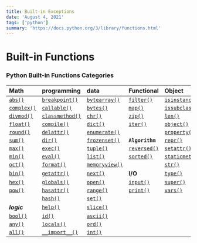 ```yaml
---
title: Built-in Exceptions
date: 'August 4, 2021'
tags: ['python']
summary: 'https://docs.python.org/3/library/functions.html'
---
```


# Built-in Functions

### Python Built-in Functions Categories

| **Math** | programming | data | Functional | Object  |
| :--- | :--- | :--- | :--- | :--- |
| [`abs()`](https://docs.python.org/3/library/functions.html#abs) | [`breakpoint()`](https://docs.python.org/3/library/functions.html#breakpoint) | [`bytearray()`](https://docs.python.org/3/library/functions.html#func-bytearray) | [`filter()`](https://docs.python.org/3/library/functions.html#filter) | [`isinstance()`](https://docs.python.org/3/library/functions.html#isinstance) |
| [`complex()`](https://docs.python.org/3/library/functions.html#complex) | [`callable()`](https://docs.python.org/3/library/functions.html#callable) | [`bytes()`](https://docs.python.org/3/library/functions.html#func-bytes) | [`map()`](https://docs.python.org/3/library/functions.html#map) | [`issubclass()`](https://docs.python.org/3/library/functions.html#issubclass) |
| [`divmod()`](https://docs.python.org/3/library/functions.html#divmod) | [`classmethod()`](https://docs.python.org/3/library/functions.html#classmethod) | [`chr()`](https://docs.python.org/3/library/functions.html#chr) | [`zip()`](https://docs.python.org/3/library/functions.html#zip) | [`len()`](https://docs.python.org/3/library/functions.html#len) |
| [`float()`](https://docs.python.org/3/library/functions.html#float) | [`compile()`](https://docs.python.org/3/library/functions.html#compile) | [`dict()`](https://docs.python.org/3/library/functions.html#func-dict) | [`iter()`](https://docs.python.org/3/library/functions.html#iter) | [`object()`](https://docs.python.org/3/library/functions.html#object) |
| [`round()`](https://docs.python.org/3/library/functions.html#round) | [`delattr()`](https://docs.python.org/3/library/functions.html#delattr) | [`enumerate()`](https://docs.python.org/3/library/functions.html#enumerate) |  | [`property()`](https://docs.python.org/3/library/functions.html#property) |
| [`sum()`](https://docs.python.org/3/library/functions.html#sum) | [`dir()`](https://docs.python.org/3/library/functions.html#dir) | [`frozenset()`](https://docs.python.org/3/library/functions.html#func-frozenset) | **`Algorithm`** | [`repr()`](https://docs.python.org/3/library/functions.html#repr) |
| [`max()`](https://docs.python.org/3/library/functions.html#max) | [`exec()`](https://docs.python.org/3/library/functions.html#exec) | [`tuple()`](https://docs.python.org/3/library/functions.html#func-tuple) | [`reversed()`](https://docs.python.org/3/library/functions.html#reversed) | [`setattr()`](https://docs.python.org/3/library/functions.html#setattr) |
| [`min()`](https://docs.python.org/3/library/functions.html#min) | [`eval()`](https://docs.python.org/3/library/functions.html#eval) | [`list()`](https://docs.python.org/3/library/functions.html#func-list) | [`sorted()`](https://docs.python.org/3/library/functions.html#sorted) | [`staticmethod()`](https://docs.python.org/3/library/functions.html#staticmethod) |
| [`oct()`](https://docs.python.org/3/library/functions.html#oct) | [`format()`](https://docs.python.org/3/library/functions.html#format) | [`memoryview()`](https://docs.python.org/3/library/functions.html#func-memoryview) |  | [`str()`](https://docs.python.org/3/library/functions.html#func-str) |
| [`bin()`](https://docs.python.org/3/library/functions.html#bin) | [`getattr()`](https://docs.python.org/3/library/functions.html#getattr) | [`next()`](https://docs.python.org/3/library/functions.html#next) | **I/O** | [`type()`](https://docs.python.org/3/library/functions.html#type) |
| [`hex()`](https://docs.python.org/3/library/functions.html#hex) | [`globals()`](https://docs.python.org/3/library/functions.html#globals) | [`open()`](https://docs.python.org/3/library/functions.html#open) | [`input()`](https://docs.python.org/3/library/functions.html#input) | [`super()`](https://docs.python.org/3/library/functions.html#super) |
| [`pow()`](https://docs.python.org/3/library/functions.html#pow) | [`hasattr()`](https://docs.python.org/3/library/functions.html#hasattr) | [`range()`](https://docs.python.org/3/library/functions.html#func-range) | [`print()`](https://docs.python.org/3/library/functions.html#print) | [`vars()`](https://docs.python.org/3/library/functions.html#vars) |
|  | [`hash()`](https://docs.python.org/3/library/functions.html#hash) | [`set()`](https://docs.python.org/3/library/functions.html#func-set) |  |  |
| _**logic**_ | [`help()`](https://docs.python.org/3/library/functions.html#help) | [`slice()`](https://docs.python.org/3/library/functions.html#slice) |  |  |
| [`bool()`](https://docs.python.org/3/library/functions.html#bool) | [`id()`](https://docs.python.org/3/library/functions.html#id) | [`ascii()`](https://docs.python.org/3/library/functions.html#ascii) |  |  |
| [`any()`](https://docs.python.org/3/library/functions.html#any) | [`locals()`](https://docs.python.org/3/library/functions.html#locals) | [`ord()`](https://docs.python.org/3/library/functions.html#ord) |  |  |
| [`all()`](https://docs.python.org/3/library/functions.html#all) | [`__import__()`](https://docs.python.org/3/library/functions.html#__import__) | [`int()`](https://docs.python.org/3/library/functions.html#int) |  |  |

